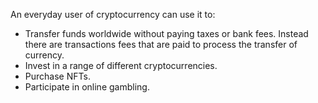An everyday user of cryptocurrency can use it to:
-   Transfer funds worldwide without paying taxes or bank fees. Instead there are transactions fees that are paid to process the transfer of currency.
-   Invest in a range of different cryptocurrencies.
-   Purchase NFTs.
-   Participate in online gambling.
